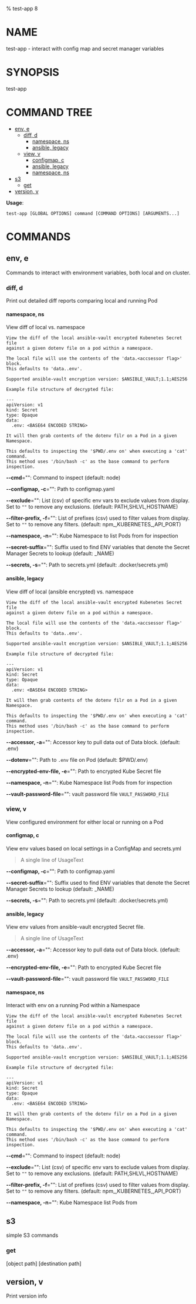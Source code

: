 % test-app 8
# NAME
test-app - interact with config map and secret manager variables
# SYNOPSIS
test-app


# COMMAND TREE

- [env, e](#env-e)
    - [diff, d](#diff-d)
        - [namespace, ns](#namespace-ns)
        - [ansible, legacy](#ansible-legacy)
    - [view, v](#view-v)
        - [configmap, c](#configmap-c)
        - [ansible, legacy](#ansible-legacy)
        - [namespace, ns](#namespace-ns)
- [s3](#s3)
    - [get](#get)
- [version, v](#version-v)

**Usage**:
```
test-app [GLOBAL OPTIONS] command [COMMAND OPTIONS] [ARGUMENTS...]
```

# COMMANDS

## env, e

Commands to interact with environment variables, both local and on cluster.

### diff, d

Print out detailed diff reports comparing local and running Pod

#### namespace, ns

View diff of local vs. namespace

```
View the diff of the local ansible-vault encrypted Kubenetes Secret file
against a given dotenv file on a pod within a namespace.

The local file will use the contents of the 'data.<accsessor flag>' block.
This defaults to 'data..env'.

Supported ansible-vault encryption version: $ANSIBLE_VAULT;1.1;AES256

Example file structure of decrypted file:

---
apiVersion: v1
kind: Secret
type: Opaque
data:
  .env: <BASE64 ENCODED STRING>

It will then grab contents of the dotenv filr on a Pod in a given Namespace.

This defaults to inspecting the '$PWD/.env on' when executing a 'cat' command.
This method uses '/bin/bash -c' as the base command to perform inspection.
```

**--cmd**="": Command to inspect (default: node)

**--configmap, -c**="": Path to configmap.yaml

**--exclude**="": List (csv) of specific env vars to exclude values from display. Set to `""` to remove any exclusions. (default: PATH,SHLVL,HOSTNAME)

**--filter-prefix, -f**="": List of prefixes (csv) used to filter values from display. Set to `""` to remove any filters. (default: npm_,KUBERNETES_,API_PORT)

**--namespace, -n**="": Kube Namespace to list Pods from for inspection

**--secret-suffix**="": Suffix used to find ENV variables that denote the Secret Manager Secrets to lookup (default: _NAME)

**--secrets, -s**="": Path to secrets.yml (default: .docker/secrets.yml)

#### ansible, legacy

View diff of local (ansible encrypted) vs. namespace

```
View the diff of the local ansible-vault encrypted Kubenetes Secret file
against a given dotenv file on a pod within a namespace.

The local file will use the contents of the 'data.<accsessor flag>' block.
This defaults to 'data..env'.

Supported ansible-vault encryption version: $ANSIBLE_VAULT;1.1;AES256

Example file structure of decrypted file:

---
apiVersion: v1
kind: Secret
type: Opaque
data:
  .env: <BASE64 ENCODED STRING>

It will then grab contents of the dotenv filr on a Pod in a given Namespace.

This defaults to inspecting the '$PWD/.env on' when executing a 'cat' command.
This method uses '/bin/bash -c' as the base command to perform inspection.
```

**--accessor, -a**="": Accessor key to pull data out of Data block. (default: .env)

**--dotenv**="": Path to `.env` file on Pod (default: $PWD/.env)

**--encrypted-env-file, -e**="": Path to encrypted Kube Secret file

**--namespace, -n**="": Kube Namespace list Pods from for inspection

**--vault-password-file**="": vault password file `VAULT_PASSWORD_FILE`

### view, v

View configured environment for either local or running on a Pod

#### configmap, c

View env values based on local settings in a ConfigMap and secrets.yml

>A single line of UsageText

**--configmap, -c**="": Path to configmap.yaml

**--secret-suffix**="": Suffix used to find ENV variables that denote the Secret Manager Secrets to lookup (default: _NAME)

**--secrets, -s**="": Path to secrets.yml (default: .docker/secrets.yml)

#### ansible, legacy

View env values from ansible-vault encrypted Secret file.

>A single line of UsageText

**--accessor, -a**="": Accessor key to pull data out of Data block. (default: .env)

**--encrypted-env-file, -e**="": Path to encrypted Kube Secret file

**--vault-password-file**="": vault password file `VAULT_PASSWORD_FILE`

#### namespace, ns

Interact with env on a running Pod within a Namespace

```
View the diff of the local ansible-vault encrypted Kubenetes Secret file
against a given dotenv file on a pod within a namespace.

The local file will use the contents of the 'data.<accsessor flag>' block.
This defaults to 'data..env'.

Supported ansible-vault encryption version: $ANSIBLE_VAULT;1.1;AES256

Example file structure of decrypted file:

---
apiVersion: v1
kind: Secret
type: Opaque
data:
  .env: <BASE64 ENCODED STRING>

It will then grab contents of the dotenv filr on a Pod in a given Namespace.

This defaults to inspecting the '$PWD/.env on' when executing a 'cat' command.
This method uses '/bin/bash -c' as the base command to perform inspection.
```

**--cmd**="": Command to inspect (default: node)

**--exclude**="": List (csv) of specific env vars to exclude values from display. Set to `""` to remove any exclusions. (default: PATH,SHLVL,HOSTNAME)

**--filter-prefix, -f**="": List of prefixes (csv) used to filter values from display. Set to `""` to remove any filters. (default: npm_,KUBERNETES_,API_PORT)

**--namespace, -n**="": Kube Namespace list Pods from

## s3

simple S3 commands

### get

[object path] [destination path]

## version, v

Print version info
